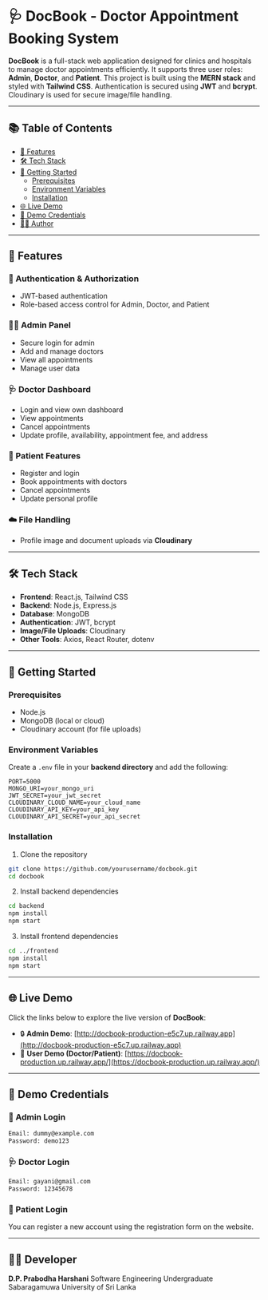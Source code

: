 

# 🩺 DocBook - Doctor Appointment Booking System

**DocBook** is a full-stack web application designed for clinics and hospitals to manage doctor appointments efficiently. It supports three user roles: **Admin**, **Doctor**, and **Patient**. This project is built using the **MERN stack** and styled with **Tailwind CSS**. Authentication is secured using **JWT** and **bcrypt**. Cloudinary is used for secure image/file handling.

---

## 📚 Table of Contents

- [🌟 Features](#-features)
- [🛠️ Tech Stack](#️-tech-stack)
- [🚀 Getting Started](#-getting-started)
  - [Prerequisites](#prerequisites)
  - [Environment Variables](#environment-variables)
  - [Installation](#installation)
- [🌐 Live Demo](#-live-demo)
- [🧪 Demo Credentials](#-demo-credentials)
- [🙋‍♀️ Author](#️-author)

---

## 🌟 Features

### 🔐 Authentication & Authorization
- JWT-based authentication
- Role-based access control for Admin, Doctor, and Patient

### 👨‍⚕️ Admin Panel
- Secure login for admin
- Add and manage doctors
- View all appointments
- Manage user data

### 🩺 Doctor Dashboard
- Login and view own dashboard
- View appointments
- Cancel appointments
- Update profile, availability, appointment fee, and address

### 👤 Patient Features
- Register and login
- Book appointments with doctors
- Cancel appointments
- Update personal profile

### ☁️ File Handling
- Profile image and document uploads via **Cloudinary**

---

## 🛠️ Tech Stack

- **Frontend**: React.js, Tailwind CSS
- **Backend**: Node.js, Express.js
- **Database**: MongoDB
- **Authentication**: JWT, bcrypt
- **Image/File Uploads**: Cloudinary
- **Other Tools**: Axios, React Router, dotenv

---

## 🚀 Getting Started

### Prerequisites

- Node.js
- MongoDB (local or cloud)
- Cloudinary account (for file uploads)

### Environment Variables

Create a `.env` file in your **backend directory** and add the following:

```env
PORT=5000
MONGO_URI=your_mongo_uri
JWT_SECRET=your_jwt_secret
CLOUDINARY_CLOUD_NAME=your_cloud_name
CLOUDINARY_API_KEY=your_api_key
CLOUDINARY_API_SECRET=your_api_secret
````

### Installation

1. Clone the repository

```bash
git clone https://github.com/yourusername/docbook.git
cd docbook
```

2. Install backend dependencies

```bash
cd backend
npm install
npm start
```

3. Install frontend dependencies

```bash
cd ../frontend
npm install
npm start
```

---

## 🌐 Live Demo

Click the links below to explore the live version of **DocBook**:

* 🔒 **Admin Demo**: [http://docbook-production-e5c7.up.railway.app](http://docbook-production-e5c7.up.railway.app)
* 👤 **User Demo (Doctor/Patient)**: [https://docbook-production.up.railway.app/](https://docbook-production.up.railway.app/)

---

## 🧪 Demo Credentials

### 🔑 Admin Login

```bash
Email: dummy@example.com
Password: demo123
```

### 🩺 Doctor Login

```bash
Email: gayani@gmail.com
Password: 12345678
```

### 👤 Patient Login

You can register a new account using the registration form on the website.

---

## 🙋‍♀️ Developer

**D.P. Prabodha Harshani**
Software Engineering Undergraduate
Sabaragamuwa University of Sri Lanka


